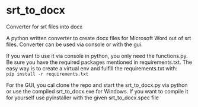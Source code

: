 # srt_to_docx
Converter for srt files into docx

A python written converter to create docx files for Microsoft Word out of srt files.
Converter can be used via console or with the gui.

If you want to use it via console in python, you only need the functions.py. Be sure you have the required packages mentioned in requirements.txt.
The easy way is to create a virtual env and fulfill the requirements.txt with:  
`pip install -r requirements.txt`

For the GUI, you cal clone the repo and start the srt_to_docx.py via python or use the compiled srt_to_docx.exe for Windows.
If you want to compile it for yourself use pyinstaller with the given srt_to_docx.spec file

